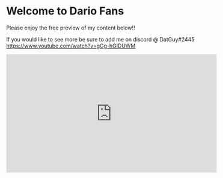 # Welcome to Dario Fans
Please enjoy the free preview of my content below!!

If you would like to see more be sure to add me on discord @ DatGuy#2445
https://www.youtube.com/watch?v=gGg-hGIDUWM

<div class="row video">
   <iframe id="video" width="560" height="315" src="https://www.youtube.com/embed/{% "eBzTCbGnlWo" %}" frameborder="0" allow="autoplay; encrypted-media"
       allowfullscreen></iframe>
</div>



